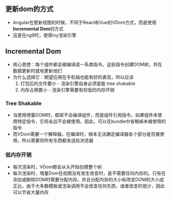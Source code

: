 ## 更新dom的方式
- Angular在更新视图的时候，不同于React和Vue的VDom方式，而是使用**Incremental Dom**的方式 
- 这是在ng9时，使用ivy渲染引擎

## Incremental Dom
- 核心思想：每个组件都会被编译成一系类指令。这些指令创建DOM树，并在数据更新时就地更新他们
- 为什么选择它：期望应用在手机端也能有好的表现，所以应该
  1. 打包后的文件要小 - 渲染引擎自身必须是能 tree shakable
  2. 内存占用要小 - 渲染引擎需要有较低的内存开销

### Tree Shakable
- 当使用增量DOM时，框架不会编译组件，而是组件引用指令。如果组件未使用特定指令，它将永远不会被使用。因此，可以在bundle中省略掉未被使用的指令
- 而VDom需要一个解释器。在编译时，根本无法确定编译器各个部分是否被使用，所以需要将所有东西都发送给浏览器

### 低内存开销
- 每次渲染时，VDom都会从头开始创建整个树
- 每次渲染时，增量Dom在视图没有发生改变时，是不需要任何内存的。只有在添加或删除DOM时需要分配内存。并且分配内存的大小和改变DOM的大小成正比。由于大多数模板或渲染调用不会改变任何东西，或者改变的很少，因此可以节省大量内存